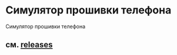 # Симулятор прошивки телефона
Симулятор прошивки телефона
## см. <a href=https://github.com/mi6e4ka/phone-firmware-simulator/releases>releases</a>

